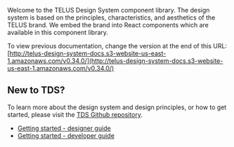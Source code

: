 Welcome to the TELUS Design System component library. The design system is based on the principles, characteristics, and
aesthetics of the TELUS brand. We embed the brand into React components which are available in this component library. 

To view previous documentation, change the version at the end of this URL: [http://telus-design-system-docs.s3-website-us-east-1.amazonaws.com/v0.34.0/](http://telus-design-system-docs.s3-website-us-east-1.amazonaws.com/v0.34.0/)

## New to TDS?

To learn more about the design system and design principles, or how to get started, please visit the [TDS Github repository](https://github.com/TelusDigital/tds).

- [Getting started - designer guide](https://github.com/telusdigital/tds/blob/master/guide/getting-started/designers.md)
- [Getting started - developer guide](https://github.com/telusdigital/tds/blob/master/guide/getting-started/developers.md)
